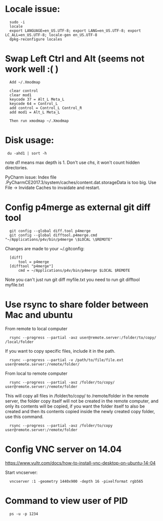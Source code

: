 # Locale issue:

      sudo -i
      locale
      export LANGUAGE=en_US.UTF-8; export LANG=en_US.UTF-8; export LC_ALL=en_US.UTF-8; locale-gen en_US.UTF-8
      dpkg-reconfigure locales

# Swap Left Ctrl and Alt (seems not work well :( )

      Add ~/.Xmodmap
      
      clear control
      clear mod1
      keycode 37 = Alt_L Meta_L
      keycode 64 = Control_L
      add control = Control_L Control_R
      add mod1 = Alt_L Meta_L
      
      Then run xmodmap ~/.Xmodmap

# Disk usage:

     du -ahd1 | sort -h
note *d1* means max depth is 1. Don't use *chs*, it won't count hidden directories.
 
      
PyCharm issue:  Index file .PyCharmCE2017.3/system/caches/content.dat.storageData is too big.
Use File -> Invidate Caches to invaidate and restart.


# Config p4merge as external git diff tool

      git config --global diff.tool p4merge
      git config --global difftool.p4merge.cmd "~/Applications/p4v/bin/p4merge \$LOCAL \$REMOTE"

Changes are made to your ~/.gitconfig:

      [diff]
          tool = p4merge
      [difftool "p4merge"]
          cmd = ~/Applications/p4v/bin/p4merge $LOCAL $REMOTE
          
Note you can't just run git diff myfile.txt you need to run git difftool myfile.txt

# Use rsync to share folder between Mac and ubuntu
From remote to local computer

      rsync --progress --partial -avz user@remote.server:/folder/to/copy/ /local/folder
      
If you want to copy specific files, include it in the path.

      rsync --progress --partial -v /path/to/file/file.ext user@remote.server:/remote/folder/

From local to remote computer

      rsync --progress --partial -avz /folder/to/copy/ user@remote.server:/remote/folder

This will copy all files in /folder/to/copy/ to /remote/folder in the remote server, the folder copy itself will not be created in the remote computer, and only its contents will be copied, if you want the folder itself to also be created and then its contents copied inside the newly created copy folder, use this command.

      rsync --progress --partial -avz /folder/to/copy user@remote.server:/remote/folder
      
# Config VNC server on 14.04
https://www.vultr.com/docs/how-to-install-vnc-desktop-on-ubuntu-14-04

Start vncserver:

      vncserver :1 -geometry 1440x900 -depth 16 -pixelformat rgb565

# Command to view user of PID

      ps -u -p 1234
      
